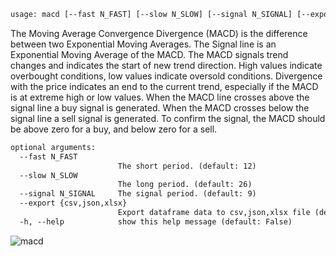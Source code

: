 ```txt
usage: macd [--fast N_FAST] [--slow N_SLOW] [--signal N_SIGNAL] [--export {csv,json,xlsx}] [-h]
```

The Moving Average Convergence Divergence (MACD) is the difference between two Exponential Moving Averages. The Signal line is an Exponential Moving Average of the MACD. The MACD signals trend changes and indicates the start of new trend direction. High values indicate overbought conditions, low values indicate oversold conditions. Divergence with the price indicates an end to the current trend, especially if the MACD is at extreme high or
low values. When the MACD line crosses above the signal line a buy signal is generated. When the MACD crosses below the signal line a sell signal is generated. To confirm the signal, the MACD should be above zero for a buy, and below zero for a sell.

```txt
optional arguments:
  --fast N_FAST
                        The short period. (default: 12)
  --slow N_SLOW
                        The long period. (default: 26)
  --signal N_SIGNAL     The signal period. (default: 9)
  --export {csv,json,xlsx}
                        Export dataframe data to csv,json,xlsx file (default: )
  -h, --help            show this help message (default: False)
```

![macd](https://user-images.githubusercontent.com/46355364/154311220-d18eb93e-76b3-4abb-b9c6-86484f462c55.png)
